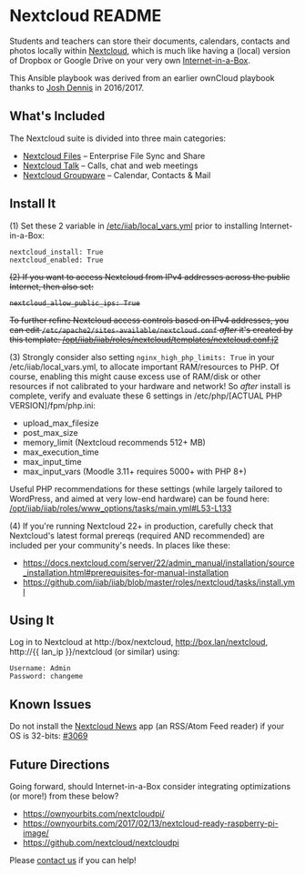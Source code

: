 # Nextcloud README

Students and teachers can store their documents, calendars, contacts and photos locally within [Nextcloud](https://nextcloud.com), which is much like having a (local) version of Dropbox or Google Drive on your very own [Internet-in-a-Box](http://internet-in-a-box.org).

This Ansible playbook was derived from an earlier ownCloud playbook thanks to [Josh Dennis](https://github.com/floydianslips) in 2016/2017.

## What's Included

The Nextcloud suite is divided into three main categories:

- [Nextcloud Files](https://nextcloud.com/files/) &ndash; Enterprise File Sync and Share
- [Nextcloud Talk](https://nextcloud.com/talk/) &ndash; Calls, chat and web meetings
- [Nextcloud Groupware](https://nextcloud.com/groupware/) &ndash; Calendar, Contacts & Mail

## Install It

(1) Set these 2 variable in [/etc/iiab/local_vars.yml](http://FAQ.IIAB.IO#What_is_local_vars.yml_and_how_do_I_customize_it.3F) prior to installing Internet-in-a-Box:

    nextcloud_install: True
    nextcloud_enabled: True

<strike>(2) If you want to access Nextcloud from IPv4 addresses across the public Internet, then also set:

    nextcloud_allow_public_ips: True

To further refine Nextcloud access controls based on IPv4 addresses, you can edit `/etc/apache2/sites-available/nextcloud.conf` _after_ it's created by this template: [/opt/iiab/iiab/roles/nextcloud/templates/nextcloud.conf.j2](https://github.com/iiab/iiab/blob/master/roles/nextcloud/templates/nextcloud.conf.j2)</strike>

(3) Strongly consider also setting `nginx_high_php_limits: True` in your /etc/iiab/local_vars.yml, to allocate important RAM/resources to PHP.  Of course, enabling this might cause excess use of RAM/disk or other resources if not calibrated to your hardware and network!  So _after_ install is complete, verify and evaluate these 6 settings in /etc/php/[ACTUAL PHP VERSION]/fpm/php.ini:

- upload_max_filesize
- post_max_size
- memory_limit (Nextcloud recommends 512+ MB)
- max_execution_time
- max_input_time
- max_input_vars (Moodle 3.11+ requires 5000+ with PHP 8+)

Useful PHP recommendations for these settings (while largely tailored to WordPress, and aimed at very low-end hardware) can be found here: [/opt/iiab/iiab/roles/www_options/tasks/main.yml#L53-L133](../www_options/tasks/main.yml#L53-L133)

(4) If you're running Nextcloud 22+ in production, carefully check that Nextcloud's latest formal prereqs (required AND recommended) are included per your community's needs.  In places like these:

- https://docs.nextcloud.com/server/22/admin_manual/installation/source_installation.html#prerequisites-for-manual-installation
- https://github.com/iiab/iiab/blob/master/roles/nextcloud/tasks/install.yml

## Using It

Log in to Nextcloud at http://box/nextcloud, http://box.lan/nextcloud, http://{{ lan_ip }}/nextcloud (or similar) using:

    Username: Admin
    Password: changeme

## Known Issues

Do not install the [Nextcloud News](https://apps.nextcloud.com/apps/news) app (an RSS/Atom Feed reader) if your OS is 32-bits: [#3069](https://github.com/iiab/iiab/issues/3069)

## Future Directions

Going forward, should Internet-in-a-Box consider integrating optimizations (or more!) from these below?

- https://ownyourbits.com/nextcloudpi/
- https://ownyourbits.com/2017/02/13/nextcloud-ready-raspberry-pi-image/
- https://github.com/nextcloud/nextcloudpi

Please [contact us](https://internet-in-a-box.org/contributing.html) if you can help!
